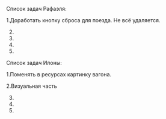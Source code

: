 Список задач Рафаэля:

1.Доработать кнопку сброса для поезда. Не всё удаляется.

2.

3.

4.

5.


Список задач Илоны:

1.Поменять в ресурсах картинку вагона.

2.Визуальная часть

3.

4.

5.
